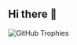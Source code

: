 ## Hi there 👋

<img src="https://github-profile-trophy.vercel.app/?username=tadzo-morel" alt="GitHub Trophies">
